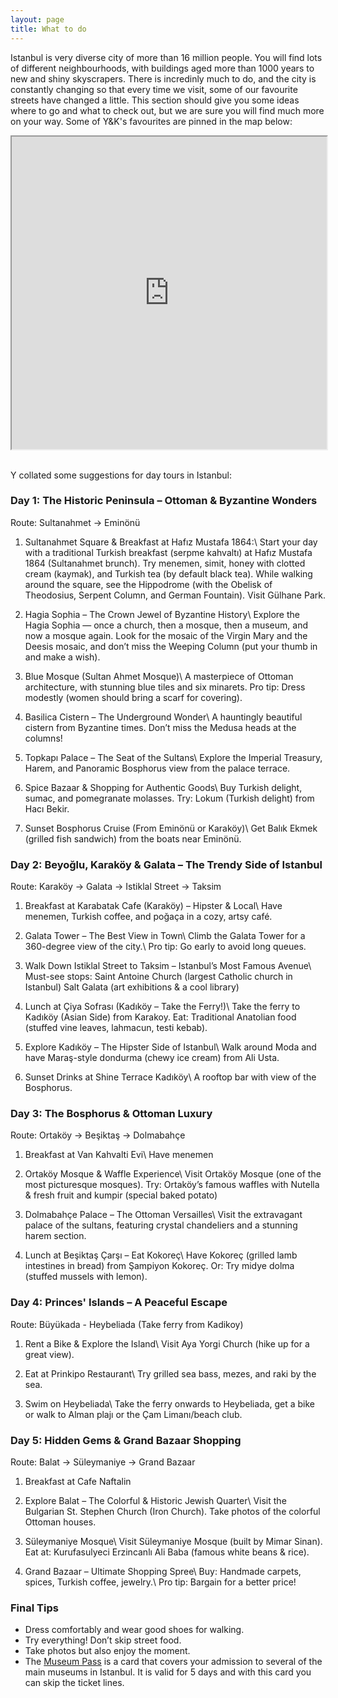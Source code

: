 ```yaml
---
layout: page
title: What to do
---
```


Istanbul is very diverse city of more than 16 million people. You will find lots of different neighbourhoods, with buildings aged more than 1000 years to new and shiny skyscrapers. There is incredinly much to do, and the city is constantly changing so that every time we visit, some of our favourite streets have changed a little. This section should give you some ideas where to go and what to check out, but we are sure you will find much more on your way. Some of Y&K's favourites are pinned in the map below:
<div class="container">
 <iframe src="https://www.google.com/maps/d/embed?mid=138M5bxxC5tfnbhNUaJcbkChrfkainsc&ehbc=2E312F&noprof=1" width="100%" height="500px"></iframe>
</div>

<br />

Y collated some suggestions for day tours in Istanbul:

### Day 1: The Historic Peninsula – Ottoman & Byzantine Wonders
Route: Sultanahmet → Eminönü

1. Sultanahmet Square & Breakfast at Hafız Mustafa 1864:\\
Start your day with a traditional Turkish breakfast (serpme kahvaltı) at Hafız Mustafa 1864 (Sultanahmet brunch). Try menemen, simit, honey with clotted cream (kaymak), and Turkish tea (by default black tea).
While walking around the square, see the Hippodrome (with the Obelisk of Theodosius, Serpent Column, and German Fountain).
Visit Gülhane Park.

2. Hagia Sophia – The Crown Jewel of Byzantine History\\
Explore the Hagia Sophia — once a church, then a mosque, then a museum, and now a mosque again.
Look for the mosaic of the Virgin Mary and the Deesis mosaic, and don’t miss the Weeping Column (put your thumb in and make a wish).

3. Blue Mosque (Sultan Ahmet Mosque)\\
A masterpiece of Ottoman architecture, with stunning blue tiles and six minarets.
Pro tip: Dress modestly (women should bring a scarf for covering).

4. Basilica Cistern – The Underground Wonder\\
A hauntingly beautiful cistern from Byzantine times.
Don’t miss the Medusa heads at the columns!

5. Topkapı Palace – The Seat of the Sultans\\
Explore the Imperial Treasury, Harem, and Panoramic Bosphorus view from the palace terrace.

6. Spice Bazaar & Shopping for Authentic Goods\\
Buy Turkish delight, sumac, and pomegranate molasses.
Try: Lokum (Turkish delight) from Hacı Bekir.

7. Sunset Bosphorus Cruise (From Eminönü or Karaköy)\\
Get Balık Ekmek (grilled fish sandwich) from the boats near Eminönü.

### Day 2: Beyoğlu, Karaköy & Galata – The Trendy Side of Istanbul
Route: Karaköy → Galata → Istiklal Street → Taksim

1. Breakfast at Karabatak Cafe (Karaköy) – Hipster & Local\\
Have menemen, Turkish coffee, and poğaça in a cozy, artsy café.

2. Galata Tower – The Best View in Town\\
Climb the Galata Tower for a 360-degree view of the city.\\
Pro tip: Go early to avoid long queues.

3. Walk Down Istiklal Street to Taksim – Istanbul’s Most Famous Avenue\\
Must-see stops:
Saint Antoine Church (largest Catholic church in Istanbul)
Salt Galata (art exhibitions & a cool library)

4. Lunch at Çiya Sofrası (Kadıköy – Take the Ferry!)\\
Take the ferry to Kadıköy (Asian Side) from Karakoy.
Eat: Traditional Anatolian food (stuffed vine leaves, lahmacun, testi kebab).

5. Explore Kadıköy – The Hipster Side of Istanbul\\
Walk around Moda and have Maraş-style dondurma (chewy ice cream) from Ali Usta.

6. Sunset Drinks at Shine Terrace Kadıköy\\
A rooftop bar with view of the Bosphorus.

### Day 3: The Bosphorus & Ottoman Luxury
Route: Ortaköy → Beşiktaş → Dolmabahçe

1. Breakfast at Van Kahvalti Evi\\
Have menemen

2. Ortaköy Mosque & Waffle Experience\\
Visit Ortaköy Mosque (one of the most picturesque mosques).
Try: Ortaköy’s famous waffles with Nutella & fresh fruit and kumpir (special baked potato)

3. Dolmabahçe Palace – The Ottoman Versailles\\
Visit the extravagant palace of the sultans, featuring crystal chandeliers and a stunning harem section.

4. Lunch at Beşiktaş Çarşı – Eat Kokoreç\\
Have Kokoreç (grilled lamb intestines in bread) from Şampiyon Kokoreç.
Or: Try midye dolma (stuffed mussels with lemon).

### Day 4: Princes' Islands – A Peaceful Escape
Route: Büyükada - Heybeliada (Take ferry from Kadikoy)

1. Rent a Bike & Explore the Island\\
Visit Aya Yorgi Church (hike up for a great view).

2. Eat at Prinkipo Restaurant\\
Try grilled sea bass, mezes, and raki by the sea.

3. Swim on Heybeliada\\
Take the ferry onwards to Heybeliada, get a bike or walk to Alman plajı or the Çam Limanı/beach club.



### Day 5: Hidden Gems & Grand Bazaar Shopping
Route: Balat → Süleymaniye → Grand Bazaar

1. Breakfast at Cafe Naftalin 

2. Explore Balat – The Colorful & Historic Jewish Quarter\\
Visit the Bulgarian St. Stephen Church (Iron Church).
Take photos of the colorful Ottoman houses.

3. Süleymaniye Mosque\\
Visit Süleymaniye Mosque (built by Mimar Sinan).
Eat at: Kurufasulyeci Erzincanlı Ali Baba (famous white beans & rice).

4. Grand Bazaar – Ultimate Shopping Spree\\
Buy: Handmade carpets, spices, Turkish coffee, jewelry.\\
Pro tip: Bargain for a better price!

### Final Tips
- Dress comfortably and wear good shoes for walking.
- Try everything! Don’t skip street food.
- Take photos but also enjoy the moment.
- The [Museum Pass](https://muze.gen.tr/MuseumPasses) is a card that covers your admission to several of the main museums in Istanbul. It is valid for 5 days and with this card you can skip the ticket lines.
